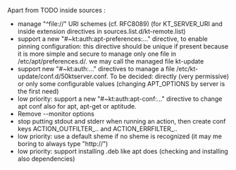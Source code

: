 
Apart from TODO inside sources :

* manage "^file://" URI schemes (cf. RFC8089) (for KT_SERVER_URI and inside extension directives in sources.list.d/kt-remote.list)
* support a new "#~kt:auth:apt-preferences:..." directive, to enable pinning configuration:
    this directive should be unique if present because it is more simple and secure to manage only one file in /etc/apt/preferences.d/.
    we may call the managed file kt-update
* support new "#~kt:auth:..." directives to manage a file /etc/kt-update/conf.d/50ktserver.conf.
    To be decided: directly (very permissive) or only some configurable values (changing APT_OPTIONS by server is the first need)
* low priority: support a new "#~kt:auth:apt-conf:..." directive to change apt conf also for apt, apt-get or aptitude.
* Remove --monitor options
* stop putting stdout and stderr when running an action, then create conf keys ACTION_OUTFILTER_.. and  ACTION_ERRFILTER_..
* low priority: use a default sheme if no sheme is recognized (it may me boring to always type "http://")
* low priority: support installing .deb like apt does (checking and installing also dependencies)
